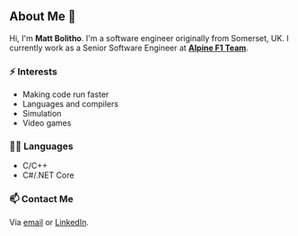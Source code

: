 ## About Me 👋
Hi, I'm **Matt Bolitho**. I'm a software engineer originally from Somerset, UK.
I currently work as a Senior Software Engineer at **[Alpine F1 Team](https://www.alpinecars.com/en/formula-1/the-team/ "Alpine F1 Team Website")**.

### ⚡ Interests

- Making code run faster
- Languages and compilers
- Simulation
- Video games

### 👨‍💻 Languages

- C/C++
- C#/.NET Core

### 📫 Contact Me

Via [email](mailto:matt.bolitho.software@gmail.com) or [LinkedIn](https://www.linkedin.com/in/matthew-bolitho-b85402171/).
